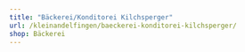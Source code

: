 ```yaml
---
title: "Bäckerei/Konditorei Kilchsperger"
url: /kleinandelfingen/baeckerei-konditorei-kilchsperger/
shop: Bäckerei
---
```

